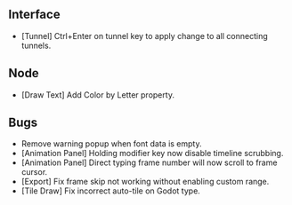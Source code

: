 ## Interface
- [Tunnel] Ctrl+Enter on tunnel key to apply change to all connecting tunnels.

## Node
- [Draw Text] Add Color by Letter property.

## Bugs
- Remove warning popup when font data is empty.
- [Animation Panel] Holding modifier key now disable timeline scrubbing.
- [Animation Panel] Direct typing frame number will now scroll to frame cursor.
- [Export] Fix frame skip not working without enabling custom range.
- [Tile Draw] Fix incorrect auto-tile on Godot type.